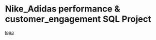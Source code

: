 # Nike_Adidas performance & customer_engagement SQL Project

[logo](https://www.google.com/url?sa=i&url=https%3A%2F%2Fwww.shutterstock.com%2Fsearch%2Fadidas-nike&psig=AOvVaw3g5gO8qqeHwMAxxrwazZMA&ust=1748443199738000&source=images&cd=vfe&opi=89978449&ved=0CBIQjRxqFwoTCMjkztDww40DFQAAAAAdAAAAABAE)
